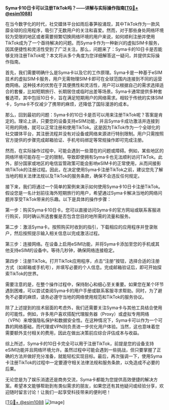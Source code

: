 **Syma卡10日卡可以注册TikTok吗？——详解与实际操作指南[[TG💪+ @esim1088](https://t.me/s/esim1088)]**

在当今数字化的时代，社交媒体平台如雨后春笋般涌现，其中TikTok作为一款风靡全球的应用程序，吸引了无数用户的关注和喜爱。然而，对于那些身处网络环境较为受限的地区或者需要频繁切换网络环境的用户来说，如何顺利注册并使用TikTok成为了一个亟待解决的问题。而Syma卡作为一种新兴的虚拟SIM卡服务，因其便捷性和灵活性受到了广泛关注。那么，问题来了：Syma卡的10日卡是否能够支持注册TikTok呢？本文将从多个角度为您详细解答这一疑问，并提供实际操作指南。

首先，我们需要明确什么是Syma卡以及它的工作原理。Syma卡是一种基于eSIM技术的虚拟SIM卡服务，用户无需物理SIM卡即可在全球范围内连接到不同的运营商网络。这种技术的优势在于其便携性和灵活性，用户可以根据自己的需求选择适合的套餐，比如短期旅行、长期居住或临时出差等场景。Syma卡通常提供多种套餐选项，其中包括10日卡，旨在满足短期用户的网络需求。相较于传统的实体SIM卡，Syma卡不仅减少了携带的麻烦，还降低了国际漫游的成本。

那么，回到最初的问题：Syma卡的10日卡是否可以用来注册TikTok呢？答案是肯定的。理论上讲，只要您的设备支持eSIM功能，并且Syma卡成功激活并连接到可用的网络，就可以正常注册和使用TikTok。这是因为TikTok作为一个全球化的社交媒体平台，其注册流程并没有对设备或网络来源进行特别限制。用户只需按照官方提供的步骤完成邮箱验证、手机号码绑定等常规操作即可完成注册。

然而，在实际操作过程中，可能会遇到一些潜在的问题或障碍。例如，某些地区的网络环境可能存在一定的限制，导致即使拥有Syma卡也无法顺利访问TikTok。此外，部分国家或地区的电信监管政策可能会影响eSIM卡的正常使用，从而间接影响TikTok的注册过程。因此，在决定使用Syma卡注册TikTok之前，建议您先了解当地的相关法律法规以及TikTok的服务条款，确保不会违反任何规定。

接下来，我们将通过一个简单的案例来演示如何使用Syma卡10日卡注册TikTok。假设您是一名计划前往海外短期旅行的用户，希望通过Syma卡解决当地的网络问题并享受TikTok带来的乐趣。以下是具体的操作步骤：

第一步：购买Syma卡10日卡。您可以直接访问Syma卡的官方网站或联系客服进行购买，同时确认所选套餐是否包含您目的地所需的流量和服务。

第二步：激活Syma卡。按照购买时收到的指引，下载相应的应用程序并登录账户，然后按照提示输入相关信息以完成激活过程。

第三步：连接网络。在设备上启用eSIM功能，并将Syma卡添加至您的手机或其他支持eSIM的设备中。等待几秒钟，确保网络连接稳定。

第四步：注册TikTok。打开TikTok应用程序，点击“注册”按钮，选择合适的注册方式（如邮箱或手机号），并填写必要的个人信息。完成邮箱验证后，即可开始探索TikTok的世界。

需要注意的是，在整个操作过程中，保持耐心和细心至关重要。如果您在某个环节遇到困难，可以尝试查阅Syma卡的用户手册或联系客服寻求帮助。同时，为了避免不必要的麻烦，请务必遵守当地的网络使用规范和TikTok的服务协议。

除了上述提到的技术层面的考虑外，我们还需要关注Syma卡与其他工具结合使用的可能性。例如，许多用户喜欢搭配代理服务器（Proxy）或虚拟专用网络（VPN）来增强隐私保护和数据安全性。在这种情况下，Syma卡可以作为一个可靠的网络基础，而代理或VPN则负责进一步优化用户体验。当然，这也意味着您需要额外支付相关的费用，因此在做出决策前应综合评估成本与收益。

综上所述，Syma卡的10日卡完全可以用于注册TikTok，前提是您的设备支持eSIM功能并且网络环境允许。虽然过程中可能会遇到一些挑战，但只要掌握了正确的方法并做好充分准备，就能轻松实现目标。最后，再次强调一下，使用Syma卡注册TikTok的过程中一定要遵守相关法律法规和服务条款，以免造成不必要的后果。

无论您是为了娱乐消遣还是商务交流，Syma卡都能为您提供高效便捷的解决方案。希望本文能够帮助到有类似需求的朋友，如果您还有其他疑问或经验分享，欢迎随时留言讨论！让我们一起享受科技带来的便利吧！

[[TG💪+ @esim1088](https://t.me/s/esim1088) ![Image](https://i.postimg.cc/4NQfJmqS/Snipaste-2025-05-13-00-14-12.png)]